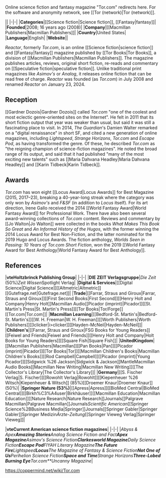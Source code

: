 Online science fiction and fantasy magazine
"Tor.com" redirects here. For the software and anonymity network, see [[Tor (network)\|Tor (network)]].


||
|-|-|
|**Categories**|[[Science fiction\|Science fiction]], [[Fantasy\|fantasy]]|
|**Founded**|2008; 16 years ago (2008)|
|**Company**|[[Macmillan Publishers\|Macmillan Publishers]]|
|**Country**|United States|
|**Language**|English|
|**Website**||

*Reactor*, formerly *Tor.com*, is an online [[Science fiction\|science fiction]] and [[Fantasy\|fantasy]] magazine published by [[Tor Books\|Tor Books]], a division of [[Macmillan Publishers\|Macmillan Publishers]]. The magazine publishes articles, reviews, original short fiction, re-reads and commentary on [[Speculative fiction\|speculative fiction]]. Unlike traditional print magazines like *Asimov's* or *Analog*, it releases online fiction that can be read free of charge.
*Reactor* was founded (as *Tor.com*) in July 2008 and renamed *Reactor* on January 23, 2024.

## Reception
[[Gardner Dozois\|Gardner Dozois]] called *Tor.com* "one of the coolest and most eclectic genre-oriented sites on the Internet". He felt in 2011 that its short fiction output that year was weaker than usual, but said it was still a fascinating place to visit. In 2014, *The Guardian*'s Damien Walter remarked on a "digital renaissance" in short SF, and cited a new generation of online magazines, including *Lightspeed*, *Strange Horizons*, *Tor.com* and *Escape Pod*, as having transformed the genre. Of these, he described *Tor.com* as "the reigning champion of science-fiction magazines". He noted the broad range of its output, and said that it had published "many of the most exciting new talents" such as [[Maria Dahvana Headley\|Maria Dahvana Headley]] and [[Karin Tidbeck\|Karin Tidbeck]].

## Awards
*Tor.com* has won eight [[Locus Award\|Locus Awards]] for Best Magazine (2015, 2017–23), breaking a 40-year-long streak where the category was only won by *Asimov's* and *F&SF* (in addition to *Locus* itself). For its art direction, Irene Gallo received the 2014 [[World Fantasy Award\|World Fantasy Award]] for Professional Work.
There have also been several award-winning collections of *Tor.com* content. Reviews and commentary by [[Jo Walton\|Jo Walton]] were collected in the books *What Makes This Book So Great* and *An Informal History of the Hugos*, with the former winning the 2014 Locus Award for Best Non-Fiction, and the latter nominated for the 2019 Hugo and Locus Awards. The fiction anthology, *Worlds Seen in Passing: 10 Years of Tor.com Short Fiction*, won the 2019 [[World Fantasy Award for Best Anthology\|World Fantasy Award for Best Anthology]].

## References


|**vteHoltzbrinck Publishing Group**|
|-|-|
|**DIE ZEIT Verlagsgruppe**|*Die Zeit* (50%)*Zeit Wissen*Spotlight Verlag|
|**Digital & Services**|[[Digital Science\|Digital Science]][[Altmetric\|Altmetric]][[Gutefrage.net\|Gutefrage.net]]|
|**Trade**|[[Farrar, Straus and Giroux\|Farrar, Straus and Giroux]][[First Second Books\|First Second]][[Henry Holt and Company\|Henry Holt]]Macmillan Audio[[Picador (imprint)\|Picador]][[St. Martin's Press\|St. Martin's Press]][[Tor Books\|Tor/Forge]][[Tor.com\|Tor.com]]|
|**Macmillan Learning**|[[Bedford-St. Martin's\|Bedford-St. Martin's]][[W. H. Freeman\|W. H. Freeman]][[Worth Publishers\|Worth Publishers]][[Iclicker\|i>clicker]][[Hayden-McNeil\|Hayden-McNeil]]|
|**Children's**|[[Farrar, Straus and Giroux\|FSG Books for Young Readers]][[Feiwel and Friends\|Feiwel and Friends]][[Henry Holt and Company\|Holt Books for Young Readers]][[Square Fish\|Square Fish]]|
|**UnitedKingdom**|[[Macmillan Publishers\|Macmillan]][[Pan Books\|Pan]][[Picador (imprint)\|Picador]][[Tor Books\|Tor]][[Macmillan Children's Books\|Macmillan Children's Books]][[Rod Campbell\|Campbell]][[Picador (imprint)\|Young Picador]][[Sidgwick %26 Jackson\|Sidgwick & Jackson]]MantleMacmillan Audio Books[[Macmillan New Writing\|Macmillan New Writing]][[The Collector's Library\|The Collector's Library]]|
|**Germany**|[[S. Fischer Verlag\|S. Fischer]][[Rowohlt Verlag\|Rowohlt]][[Kiepenheuer %26 Witsch\|Kiepenheuer & Witsch]] (85%)[[Droemer Knaur\|Droemer Knaur]] (50%)|
|**Springer Nature (53%)**|[[Apress\|Apress]][[BioMed Central\|BioMed Central]][[Birkh%C3%A4user\|Birkhäuser]][[Macmillan Education\|Macmillan Education]][[Nature Research\|Nature Research]]Journals[[Palgrave Macmillan\|Palgrave Macmillan]]Journals*Scientific American*[[Springer Science%2BBusiness Media\|Springer]]Journals[[Springer Gabler\|Springer Gabler]]Springer Medizin*Ärzte-Zeitung*[[Springer Vieweg Verlag\|Springer Vieweg]]|

|**vteCurrent American science fiction magazines**|
|-|-|
|*Abyss & Apex**Amazing Stories**Analog Science Fiction and Fact**Apex Magazine**Asimov's Science Fiction**Clarkesworld Magazine**Daily Science Fiction**Escape Pod**FIYAH Literary Magazine**The Future Fire**Lightspeed**Locus**The Magazine of Fantasy & Science Fiction**Not One of Us**Perihelion Science Fiction**Space and Time**Strange Horizons**Three-Lobed Burning Eye**Tor.com**Uncanny Magazine*|






https://coppermind.net/wiki/Tor.com